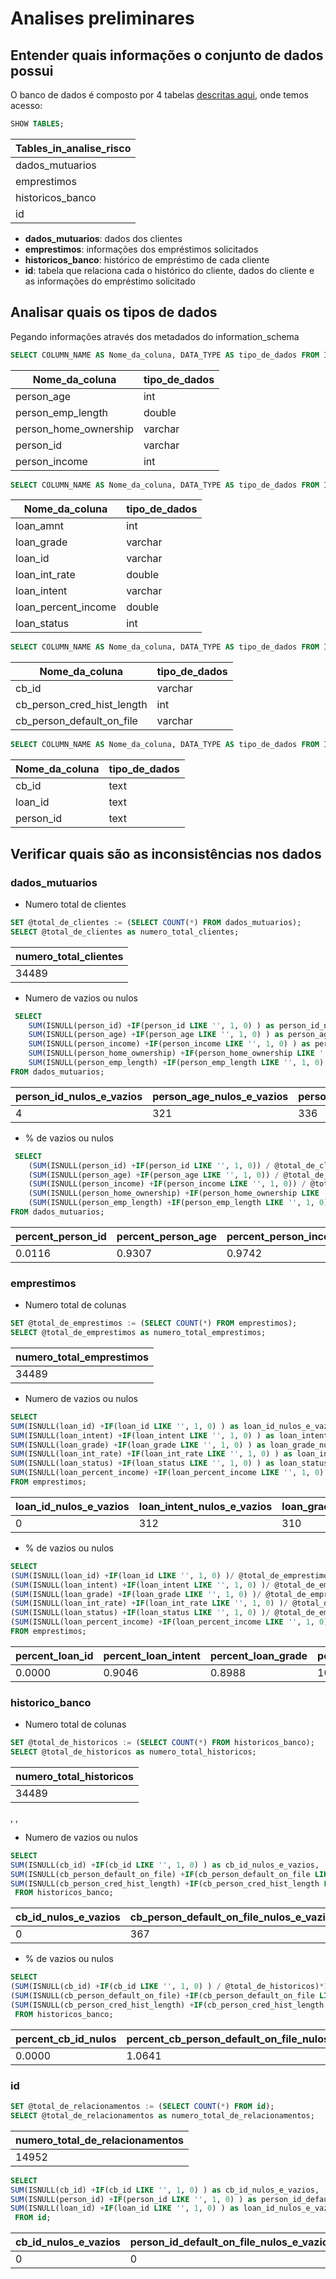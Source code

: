 # Analises preliminares

## Entender quais informações o conjunto de dados possui
O banco de dados é composto por 4 tabelas [descritas aqui](https://github.com/Mirlaa/Challenge-Data-Science-1ed/blob/main/Dados/README.md), onde temos acesso:

```sql 
SHOW TABLES;
```

| Tables_in_analise_risco |
|-------------------------|
| dados_mutuarios         |
| emprestimos             |
| historicos_banco        |
| id                      |


* **dados_mutuarios**: dados dos clientes
* **emprestimos**: informações dos empréstimos solicitados
* **historicos_banco**: histórico de empréstimo de cada cliente
* **id**: tabela que relaciona cada o histórico do cliente, dados do cliente e as informações do empréstimo solicitado

## Analisar quais os tipos de dados
Pegando informações através dos metadados do information_schema

```sql 
SELECT COLUMN_NAME AS Nome_da_coluna, DATA_TYPE AS tipo_de_dados FROM INFORMATION_SCHEMA.COLUMNS WHERE TABLE_SCHEMA = 'analise_risco' AND TABLE_NAME = 'dados_mutuarios';
```

| Nome_da_coluna             | tipo_de_dados |
|----------------------------|---------------|
| person_age                 | int           |
| person_emp_length          | double        |
| person_home_ownership      | varchar       |
| person_id                  | varchar       |
| person_income              | int           |

```sql
SELECT COLUMN_NAME AS Nome_da_coluna, DATA_TYPE AS tipo_de_dados FROM INFORMATION_SCHEMA.COLUMNS WHERE TABLE_SCHEMA = 'analise_risco' AND TABLE_NAME = 'emprestimos';
```

| Nome_da_coluna             | tipo_de_dados |
|----------------------------|---------------|
| loan_amnt                  | int           |
| loan_grade                 | varchar       |
| loan_id                    | varchar       |
| loan_int_rate              | double        |
| loan_intent                | varchar       |
| loan_percent_income        | double        |
| loan_status                | int           |

```sql
SELECT COLUMN_NAME AS Nome_da_coluna, DATA_TYPE AS tipo_de_dados FROM INFORMATION_SCHEMA.COLUMNS WHERE TABLE_SCHEMA = 'analise_risco' AND TABLE_NAME = 'historicos_banco';
```

| Nome_da_coluna             | tipo_de_dados |
|----------------------------|---------------|
| cb_id                      | varchar       |
| cb_person_cred_hist_length | int           |
| cb_person_default_on_file  | varchar       |

```sql
SELECT COLUMN_NAME AS Nome_da_coluna, DATA_TYPE AS tipo_de_dados FROM INFORMATION_SCHEMA.COLUMNS WHERE TABLE_SCHEMA = 'analise_risco' AND TABLE_NAME = 'id';
```

| Nome_da_coluna             | tipo_de_dados |
|----------------------------|---------------|
| cb_id                      | text          |
| loan_id                    | text          |
| person_id                  | text          |

## Verificar quais são as inconsistências nos dados

### dados_mutuarios 
* Numero total de clientes
```sql
SET @total_de_clientes := (SELECT COUNT(*) FROM dados_mutuarios);
SELECT @total_de_clientes as numero_total_clientes;
```
| numero_total_clientes |
|---|
| 34489 |

* Numero de vazios ou nulos

```sql
 SELECT 
    SUM(ISNULL(person_id) +IF(person_id LIKE '', 1, 0) ) as person_id_nulos_e_vazios,
    SUM(ISNULL(person_age) +IF(person_age LIKE '', 1, 0) ) as person_age_nulos_e_vazios,
    SUM(ISNULL(person_income) +IF(person_income LIKE '', 1, 0) ) as person_income_nulos_e_vazios,
    SUM(ISNULL(person_home_ownership) +IF(person_home_ownership LIKE '', 1, 0) ) as  person_home_ownership_nulos_e_vazios,
    SUM(ISNULL(person_emp_length) +IF(person_emp_length LIKE '', 1, 0) ) as person_emp_length_nulos_e_vazios
FROM dados_mutuarios;
```

| person_id_nulos_e_vazios | person_age_nulos_e_vazios | person_income_nulos_e_vazios |person_home_ownership_nulos_e_vazios | person_emp_length_nulos_e_vazios |
|---|---|---|---|---|
| 4 | 321 | 336 | 331 | 1254 |


* % de vazios ou nulos
```sql
 SELECT
    (SUM(ISNULL(person_id) +IF(person_id LIKE '', 1, 0)) / @total_de_clientes ) * 100 as percent_person_id,
    (SUM(ISNULL(person_age) +IF(person_age LIKE '', 1, 0)) / @total_de_clientes ) * 100 as percent_person_age,
    (SUM(ISNULL(person_income) +IF(person_income LIKE '', 1, 0)) / @total_de_clientes ) * 100 as percent_person_income,
    (SUM(ISNULL(person_home_ownership) +IF(person_home_ownership LIKE '', 1, 0)) / @total_de_clientes ) * 100 as percent_person_home_ownership,
    (SUM(ISNULL(person_emp_length) +IF(person_emp_length LIKE '', 1, 0)) / @total_de_clientes ) * 100 as percent_person_emp_length
FROM dados_mutuarios;
```
| percent_person_id | percent_person_age | percent_person_income | percent_person_home_ownership | percent_person_emp_length |
|---|---|---|---|---|
| 0.0116 | 0.9307 | 0.9742 | 0.9597 | 3.6359 |


### emprestimos 

* Numero total de colunas

```sql
SET @total_de_emprestimos := (SELECT COUNT(*) FROM emprestimos);
SELECT @total_de_emprestimos as numero_total_emprestimos;
```
| numero_total_emprestimos |
|---|
| 34489 |


* Numero de vazios ou nulos
``` sql
SELECT 
SUM(ISNULL(loan_id) +IF(loan_id LIKE '', 1, 0) ) as loan_id_nulos_e_vazios,
SUM(ISNULL(loan_intent) +IF(loan_intent LIKE '', 1, 0) ) as loan_intent_nulos_e_vazios,
SUM(ISNULL(loan_grade) +IF(loan_grade LIKE '', 1, 0) ) as loan_grade_nulos_e_vazios,
SUM(ISNULL(loan_int_rate) +IF(loan_int_rate LIKE '', 1, 0) ) as loan_int_rate_nulos_e_vazios,
SUM(ISNULL(loan_status) +IF(loan_status LIKE '', 1, 0) ) as loan_status_nulos_e_vazios,
SUM(ISNULL(loan_percent_income) +IF(loan_percent_income LIKE '', 1, 0) ) as loan_percent_income_nulos_e_vazios
FROM emprestimos;
```

| loan_id_nulos_e_vazios | loan_intent_nulos_e_vazios | loan_grade_nulos_e_vazios | loan_int_rate_nulos_e_vazios | loan_status_nulos_e_vazios | loan_percent_income_nulos_e_vazios |
|---|---|---|---|---|---|
| 0 | 312 | 310 | 3627 | 343 | 316 |

* % de vazios ou nulos
``` sql
SELECT 
(SUM(ISNULL(loan_id) +IF(loan_id LIKE '', 1, 0) )/ @total_de_emprestimos )*100 as percent_loan_id,
(SUM(ISNULL(loan_intent) +IF(loan_intent LIKE '', 1, 0) )/ @total_de_emprestimos )*100 as percent_loan_intent,
(SUM(ISNULL(loan_grade) +IF(loan_grade LIKE '', 1, 0) )/ @total_de_emprestimos )*100 as percent_loan_grade,
(SUM(ISNULL(loan_int_rate) +IF(loan_int_rate LIKE '', 1, 0) )/ @total_de_emprestimos )*100 as percent_loan_int_rate,
(SUM(ISNULL(loan_status) +IF(loan_status LIKE '', 1, 0) )/ @total_de_emprestimos )*100 as percent_loan_status,
(SUM(ISNULL(loan_percent_income) +IF(loan_percent_income LIKE '', 1, 0) )/ @total_de_emprestimos )*100 as percent_loan_percent_income
FROM emprestimos;
```

| percent_loan_id | percent_loan_intent | percent_loan_grade | percent_loan_int_rate | percent_loan_status | percent_loan_percent_income |
|---|---|---|---|---|---|
| 0.0000 | 0.9046 | 0.8988 | 10.5164 | 0.9945 | 0.9162 |

### historico_banco 

* Numero total de colunas

```sql
SET @total_de_historicos := (SELECT COUNT(*) FROM historicos_banco);
SELECT @total_de_historicos as numero_total_historicos;
```
| numero_total_historicos |
|---|
| 34489 |

, , 
* Numero de vazios ou nulos
``` sql
SELECT 
SUM(ISNULL(cb_id) +IF(cb_id LIKE '', 1, 0) ) as cb_id_nulos_e_vazios,
SUM(ISNULL(cb_person_default_on_file) +IF(cb_person_default_on_file LIKE '', 1, 0) ) as cb_person_default_on_file_nulos_e_vazios,
SUM(ISNULL(cb_person_cred_hist_length) +IF(cb_person_cred_hist_length LIKE '', 1, 0) ) as cb_person_cred_hist_length_nulos_e_vazios
 FROM historicos_banco;
```

| cb_id_nulos_e_vazios | cb_person_default_on_file_nulos_e_vazios | cb_person_cred_hist_length_nulos_e_vazios |
|---|---|---|
| 0 | 367 | 1 |



* % de vazios ou nulos

``` sql
SELECT 
(SUM(ISNULL(cb_id) +IF(cb_id LIKE '', 1, 0) ) / @total_de_historicos)*100 as percent_cb_id,
(SUM(ISNULL(cb_person_default_on_file) +IF(cb_person_default_on_file LIKE '', 1, 0) ) / @total_de_historicos)*100 as percent_cb_person_default_on_file,
(SUM(ISNULL(cb_person_cred_hist_length) +IF(cb_person_cred_hist_length LIKE '', 1, 0) ) / @total_de_historicos)*100 as percent_cb_person_cred_hist_length
 FROM historicos_banco;
```
| percent_cb_id_nulos| percent_cb_person_default_on_file_nulos| percent_cb_person_cred_hist_length_nulos|
|---|---|---|
| 0.0000 | 1.0641 | 0.0029 |

### id
``` sql
SET @total_de_relacionamentos := (SELECT COUNT(*) FROM id);
SELECT @total_de_relacionamentos as numero_total_de_relacionamentos;
```
| numero_total_de_relacionamentos |
|---|
| 14952 |

```sql
SELECT 
SUM(ISNULL(cb_id) +IF(cb_id LIKE '', 1, 0) ) as cb_id_nulos_e_vazios,
SUM(ISNULL(person_id) +IF(person_id LIKE '', 1, 0) ) as person_id_default_on_file_nulos_e_vazios,
SUM(ISNULL(loan_id) +IF(loan_id LIKE '', 1, 0) ) as loan_id_nulos_e_vazios
 FROM id;
```

| cb_id_nulos_e_vazios | person_id_default_on_file_nulos_e_vazios | loan_id_nulos_e_vazios |
|---|---|---|
| 0 | 0 | 0 |